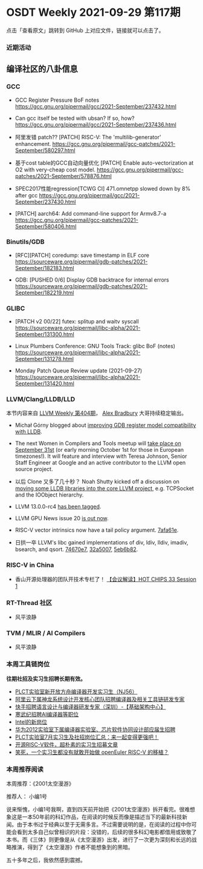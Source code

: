 # OSDT Weekly 2021-09-29 第117期

点击「查看原文」跳转到 GitHub 上对应文件，链接就可以点击了。

### 近期活动

## 编译社区的八卦信息

### GCC

- GCC Register Pressure BoF notes
  https://gcc.gnu.org/pipermail/gcc/2021-September/237432.html

- Can gcc itself be tested with ubsan? If so, how?
  https://gcc.gnu.org/pipermail/gcc/2021-September/237436.html

- 阿里发错 patch?? [PATCH] RISC-V: The 'multilib-generator' enhancement.
  https://gcc.gnu.org/pipermail/gcc-patches/2021-September/580297.html

- 基于cost table的GCC自动向量优化
  [PATCH] Enable auto-vectorization at O2 with very-cheap cost model.
  https://gcc.gnu.org/pipermail/gcc-patches/2021-September/578876.html

- SPEC2017性能regression[TCWG CI] 471.omnetpp slowed down by 8% after gcc
  https://gcc.gnu.org/pipermail/gcc/2021-September/237430.html

- [PATCH] aarch64: Add command-line support for Armv8.7-a
  https://gcc.gnu.org/pipermail/gcc-patches/2021-September/580406.html

### Binutils/GDB

- [RFC][PATCH] coredump: save timestamp in ELF core
  https://sourceware.org/pipermail/gdb-patches/2021-September/182183.html

- GDB: [PUSHED 0/6] Display GDB backtrace for internal errors
  https://sourceware.org/pipermail/gdb-patches/2021-September/182219.html

### GLIBC

- [PATCH v2 00/22] futex: splitup and waitv syscall
  https://sourceware.org/pipermail/libc-alpha/2021-September/131300.html

- Linux Plumbers Conference: GNU Tools Track: glibc BoF (notes)
  https://sourceware.org/pipermail/libc-alpha/2021-September/131278.html

- Monday Patch Queue Review update (2021-09-27)
  https://sourceware.org/pipermail/libc-alpha/2021-September/131420.html

### LLVM/Clang/LLDB/LLD

本节内容来自 [LLVM Weekly 第404期](http://llvmweekly.org/issue/404)，
[Alex Bradbury](https://www.linkedin.com/in/alex-bradbury/) 大哥持续稳定输出。

* Michał Górny blogged about [improving GDB register model compatibility with LLDB](https://www.moritz.systems/blog/improving-gdb-register-model-compatibility-in-lldb/).

* The next Women in Compilers and Tools meetup will [take place on September 31st](https://www.meetup.com/meetup-group-ifwtlvwd/events/280793876/) (or early morning October 1st for those in European timezones!). It will feature and interview with Teresa Johnson, Senior Staff Engineer at Google and an active contributor to the LLVM open source project.

* 以后 Clone 又多了几十秒？ Noah Shutty kicked off a discussion on [moving some LLDB libraries into the core LLVM project](https://lists.llvm.org/pipermail/llvm-dev/2021-September/152909.html), e.g. TCPSocket and the IOObject hierarchy.

* LLVM 13.0.0-rc4 [has been tagged](https://lists.llvm.org/pipermail/llvm-dev/2021-September/152932.html).

* LLVM GPU News issue 20 [is out now](https://lists.llvm.org/pipermail/llvm-dev/2021-September/152945.html).

* RISC-V vector intrinsics now have a tail policy argument.
  [7afa61e](https://reviews.llvm.org/rG7afa61e71877).

* 日拱一卒 LLVM's libc gained implementations of div, ldiv, lldiv, imadiv, bsearch, and qsort.
  [74670e7](https://reviews.llvm.org/rG74670e79b0a0),
  [32a5007](https://reviews.llvm.org/rG32a50078657d),
  [5eb6b82](https://reviews.llvm.org/rG5eb6b8272931).

### RISC-V in China

* 香山开源处理器的团队开技术专栏了！
 [【会议解读】HOT CHIPS 33 Session 1](https://mp.weixin.qq.com/s/paL8W3TPh46ErjkH2Il1-g)

### RT-Thread 社区

* 风平浪静

### TVM / MLIR / AI Compilers

* 风平浪静

### 本周工具链岗位

**往期社招及实习生招聘长期有效。**

- [PLCT实验室新开放方舟编译器开发实习生（NJ56）](https://mp.weixin.qq.com/s/lPp5RvjYhpDIGsp-luLzKQ)
- [阿里云下属神龙系统设计开发核心团队招聘编译器及相关工具链研发专家](https://mp.weixin.qq.com/s/h3ELBXBHfNjZCyCRixqnOQ)
- [快手招聘语言设计与编译器研发专家（深圳）-【基础架构中心】](https://mp.weixin.qq.com/s/QTWnlaBFtWQ3YThHJSIhbA)
- [寒武纪招聘AI编译器等职位](https://mp.weixin.qq.com/s/LWpDXEA2rJ1wx9mr8XoWxw)
- [Intel的新岗位](https://mp.weixin.qq.com/s/xs-deMCI4ob7WX0vIRZMZw)
- [华为2012实验室下属编译器实验室、芯片软件协同设计部应届生招聘](https://mp.weixin.qq.com/s/dMkGkbgNvW--D6fLthfoPA)
- [PLCT实验室7月实习生及社招岗位汇总：来一起变得更强吧！](https://mp.weixin.qq.com/s/lL5_L2oh-kNvP8wHMARSAg)
- [开源RISC-V软件，超朴素的实习生招募文章](https://mp.weixin.qq.com/s/ETtlYTHa_41SYrxpSuh_sw)
- [笑死，一个实习生都没有就敢开始做 openEuler RISC-V 的移植？](https://mp.weixin.qq.com/s/x_LUxu1dJTaN6VS7DU6xsg)

### 本周推荐阅读

本周推荐：《2001太空漫游》

推荐人： 小编1号

说来惭愧，小编1号我啊，直到四天前开始把《2001太空漫游》拆开看完。很难想象这是一本50年前的科幻作品，在阅读的时候反而像是描述当下的最新科技新闻。由于本书过于经典以至于无需多言。不过需要说明的是，在阅读的过程中你可能会看到太多自己似曾相识的片段：没错的，后续的很多科幻电影都借用或致敬了本书。而《三体》则更像是从《太空漫游》出发，进行了一次更为深刻和长远的战略推演，得到了《太空漫游》作者不能想象到的黑暗。

五十多年之后，我依然感到震撼。
